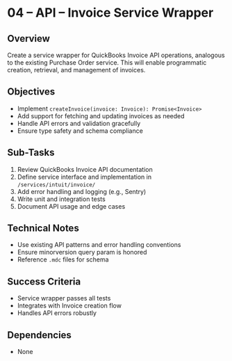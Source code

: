 # 04 – API – Invoice Service Wrapper

## Overview

Create a service wrapper for QuickBooks Invoice API operations, analogous to the existing Purchase Order service. This will enable programmatic creation, retrieval, and management of invoices.

## Objectives

- Implement `createInvoice(invoice: Invoice): Promise<Invoice>`
- Add support for fetching and updating invoices as needed
- Handle API errors and validation gracefully
- Ensure type safety and schema compliance

## Sub-Tasks

1. Review QuickBooks Invoice API documentation
2. Define service interface and implementation in `/services/intuit/invoice/`
3. Add error handling and logging (e.g., Sentry)
4. Write unit and integration tests
5. Document API usage and edge cases

## Technical Notes

- Use existing API patterns and error handling conventions
- Ensure minorversion query param is honored
- Reference `.mdc` files for schema

## Success Criteria

- Service wrapper passes all tests
- Integrates with Invoice creation flow
- Handles API errors robustly

## Dependencies

- None 